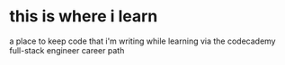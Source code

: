 # this is where i learn
a place to keep code that i'm writing while learning via the codecademy full-stack engineer career path
